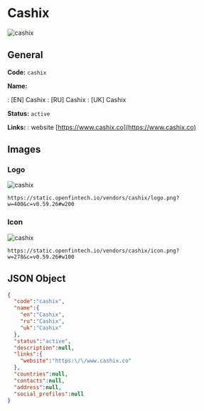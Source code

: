 
# Cashix 
![cashix](https://static.openfintech.io/vendors/cashix/logo.png?w=400&c=v0.59.26#w200)  

## General 
 
**Code:** `cashix` 
 
**Name:** 
 
:	[EN] Cashix 
:	[RU] Cashix 
:	[UK] Cashix 
 
**Status:** `active` 
 
**Links:** 
: website [https://www.cashix.co](https://www.cashix.co) 
 

## Images 

### Logo 
 
![cashix](https://static.openfintech.io/vendors/cashix/logo.png?w=400&c=v0.59.26#w200)  

```
https://static.openfintech.io/vendors/cashix/logo.png?w=400&c=v0.59.26#w200
```  

### Icon 
 
![cashix](https://static.openfintech.io/vendors/cashix/icon.png?w=278&c=v0.59.26#w100)  

```
https://static.openfintech.io/vendors/cashix/icon.png?w=278&c=v0.59.26#w100
```  

## JSON Object 

```json
{
  "code":"cashix",
  "name":{
    "en":"Cashix",
    "ru":"Cashix",
    "uk":"Cashix"
  },
  "status":"active",
  "description":null,
  "links":{
    "website":"https:\/\/www.cashix.co"
  },
  "countries":null,
  "contacts":null,
  "address":null,
  "social_profiles":null
}
```  
